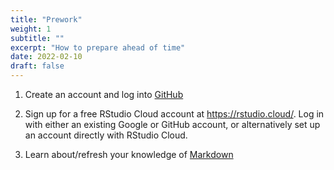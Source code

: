```yaml
---
title: "Prework"
weight: 1
subtitle: ""
excerpt: "How to prepare ahead of time"
date: 2022-02-10
draft: false
---
```


1. Create an account and log into [GitHub](https://github.com/)

1. Sign up for a free RStudio Cloud account at https://rstudio.cloud/. Log in with either an existing Google or GitHub account, or alternatively set up an account directly with RStudio Cloud.

1. Learn about/refresh your knowledge of [Markdown](https://commonmark.org/help/tutorial/)



